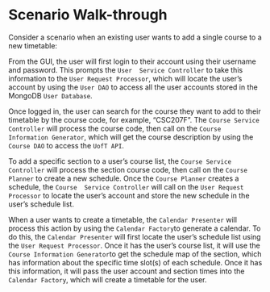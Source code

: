 # Scenario Walk-through

Consider a scenario when an existing user wants to add a single course to a new timetable:

From the GUI, the user will first login to their account using their username and password. This prompts the `User 
Service Controller` to take this information to the `User Request Processor`, which will locate the user’s account by 
using the `User DAO` to access all the user accounts stored in the MongoDB `User Database`. 

Once logged in, the user can search for the course they want to add to their timetable by the course code, for example,
“CSC207F”. The `Course Service Controller` will process the course code, then call on the `Course Information Generator`, 
which will get the course description by using the `Course DAO` to access the `UofT API`.

To add a specific section to a user’s course list, the `Course Service Controller` will process the section course code,
then call on the `Course Planner` to create a new schedule. Once the `Course Planner` creates a schedule, the `Course 
Service Controller` will call on the `User Request Processor` to locate the user’s account and store the new schedule 
in the user’s schedule list. 

When a user wants to create a timetable, the `Calendar Presenter` will process this action by using the 
`Calendar Factory`to generate a calendar. To do this, the `Calendar Presenter` will first locate the user’s schedule 
list using the `User Request Processor`. Once it has the user’s course list, it will use the 
`Course Information Generator`to get the schedule map of the section, which has information about the specific time 
slot(s) of each schedule. Once it has this information, it will pass the user account and section times into the 
`Calendar Factory`, which will create a timetable for the user. 






